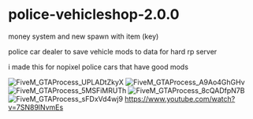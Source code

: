 # police-vehicleshop-2.0.0
money system and new spawn with item (key)

police car dealer to save vehicle mods to data for hard rp server

i made this for nopixel police cars that have good mods


![FiveM_GTAProcess_UPLADtZkyX](https://user-images.githubusercontent.com/89742984/152741762-342b9ef9-3391-49fc-a967-6dae99ca2def.jpg)
![FiveM_GTAProcess_A9Ao4GhGHv](https://user-images.githubusercontent.com/89742984/152742107-eb4de061-b42e-49a6-bf87-0459bb1bf6b6.jpg)
![FiveM_GTAProcess_5MSFiMRUTh](https://user-images.githubusercontent.com/89742984/152742122-abe1fbff-4c7a-47ce-854e-d64d014cccc8.jpg)
![FiveM_GTAProcess_8cQADfpN7B](https://user-images.githubusercontent.com/89742984/152742139-f79b90fe-0e9d-4834-b072-c20ac42fb1d4.jpg)
![FiveM_GTAProcess_sFDxVd4wj9](https://user-images.githubusercontent.com/89742984/152742161-4ca34071-abf5-4f27-944a-a66d3262e0c6.jpg)
https://www.youtube.com/watch?v=7SN89lNvmEs
